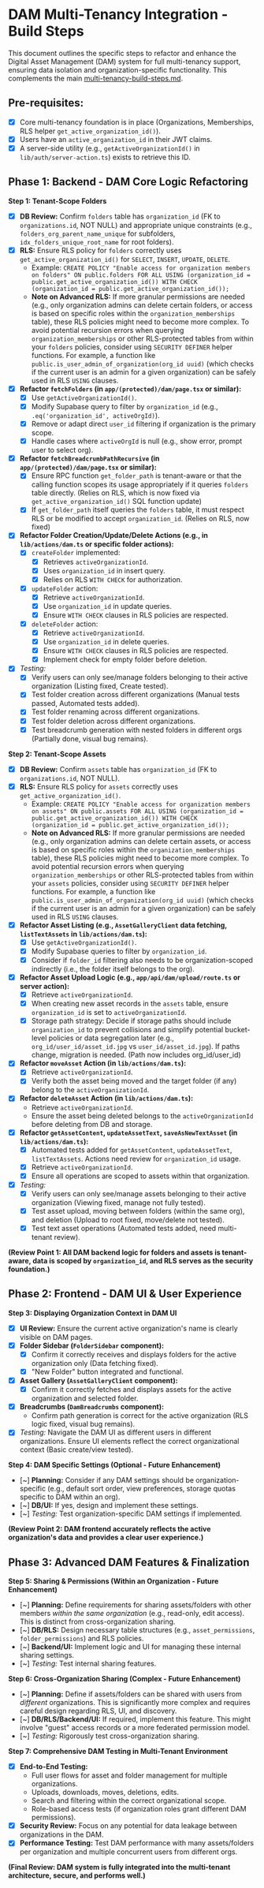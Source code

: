 # DAM Multi-Tenancy Integration - Build Steps

This document outlines the specific steps to refactor and enhance the Digital Asset Management (DAM) system for full multi-tenancy support, ensuring data isolation and organization-specific functionality. This complements the main [multi-tenancy-build-steps.md](mdc:docs/multi-tenant/multi-tenancy-build-steps.md).

## Pre-requisites:

*   [X] Core multi-tenancy foundation is in place (Organizations, Memberships, RLS helper `get_active_organization_id()`).
*   [X] Users have an `active_organization_id` in their JWT claims.
*   [X] A server-side utility (e.g., `getActiveOrganizationId()` in `lib/auth/server-action.ts`) exists to retrieve this ID.

## Phase 1: Backend - DAM Core Logic Refactoring

**Step 1: Tenant-Scope Folders**
*   [X] **DB Review:** Confirm `folders` table has `organization_id` (FK to `organizations.id`, NOT NULL) and appropriate unique constraints (e.g., `folders_org_parent_name_unique` for subfolders, `idx_folders_unique_root_name` for root folders).
*   [X] **RLS:** Ensure RLS policy for `folders` correctly uses `get_active_organization_id()` for `SELECT`, `INSERT`, `UPDATE`, `DELETE`.
    *   Example: `CREATE POLICY "Enable access for organization members on folders" ON public.folders FOR ALL USING (organization_id = public.get_active_organization_id()) WITH CHECK (organization_id = public.get_active_organization_id());`
    *   **Note on Advanced RLS:** If more granular permissions are needed (e.g., only organization admins can delete certain folders, or access is based on specific roles within the `organization_memberships` table), these RLS policies might need to become more complex. To avoid potential recursion errors when querying `organization_memberships` or other RLS-protected tables from within your `folders` policies, consider using `SECURITY DEFINER` helper functions. For example, a function like `public.is_user_admin_of_organization(org_id uuid)` (which checks if the current user is an admin for a given organization) can be safely used in RLS `USING` clauses.
*   [X] **Refactor `fetchFolders` (in `app/(protected)/dam/page.tsx` or similar):**
    *   [X] Use `getActiveOrganizationId()`.
    *   [X] Modify Supabase query to filter by `organization_id` (e.g., `.eq('organization_id', activeOrgId)`).
    *   [X] Remove or adapt direct `user_id` filtering if organization is the primary scope.
    *   [X] Handle cases where `activeOrgId` is null (e.g., show error, prompt user to select org).
*   [X] **Refactor `fetchBreadcrumbPathRecursive` (in `app/(protected)/dam/page.tsx` or similar):**
    *   [X] Ensure RPC function `get_folder_path` is tenant-aware or that the calling function scopes its usage appropriately if it queries `folders` table directly. (Relies on RLS, which is now fixed via `get_active_organization_id()` SQL function update)
    *   [X] If `get_folder_path` itself queries the `folders` table, it must respect RLS or be modified to accept `organization_id`. (Relies on RLS, now fixed)
*   [X] **Refactor Folder Creation/Update/Delete Actions (e.g., in `lib/actions/dam.ts` or specific folder actions):**
    *   [X] `createFolder` implemented:
        *   [X] Retrieves `activeOrganizationId`.
        *   [X] Uses `organization_id` in insert query.
        *   [X] Relies on RLS `WITH CHECK` for authorization.
    *   [X] `updateFolder` action:
        *   [X] Retrieve `activeOrganizationId`.
        *   [X] Use `organization_id` in update queries.
        *   [X] Ensure `WITH CHECK` clauses in RLS policies are respected.
    *   [X] `deleteFolder` action:
        *   [X] Retrieve `activeOrganizationId`.
        *   [X] Use `organization_id` in delete queries.
        *   [X] Ensure `WITH CHECK` clauses in RLS policies are respected.
        *   [X] Implement check for empty folder before deletion.
*   [X] *Testing:*
    *   [X] Verify users can only see/manage folders belonging to their active organization (Listing fixed, Create tested).
    *   [X] Test folder creation across different organizations (Manual tests passed, Automated tests added).
    *   [X] Test folder renaming across different organizations.
    *   [X] Test folder deletion across different organizations.
    *   [X] Test breadcrumb generation with nested folders in different orgs (Partially done, visual bug remains).

**Step 2: Tenant-Scope Assets**
*   [X] **DB Review:** Confirm `assets` table has `organization_id` (FK to `organizations.id`, NOT NULL).
*   [X] **RLS:** Ensure RLS policy for `assets` correctly uses `get_active_organization_id()`.
    *   Example: `CREATE POLICY "Enable access for organization members on assets" ON public.assets FOR ALL USING (organization_id = public.get_active_organization_id()) WITH CHECK (organization_id = public.get_active_organization_id());`
    *   **Note on Advanced RLS:** If more granular permissions are needed (e.g., only organization admins can delete certain assets, or access is based on specific roles within the `organization_memberships` table), these RLS policies might need to become more complex. To avoid potential recursion errors when querying `organization_memberships` or other RLS-protected tables from within your `assets` policies, consider using `SECURITY DEFINER` helper functions. For example, a function like `public.is_user_admin_of_organization(org_id uuid)` (which checks if the current user is an admin for a given organization) can be safely used in RLS `USING` clauses.
*   [X] **Refactor Asset Listing (e.g., `AssetGalleryClient` data fetching, `listTextAssets` in `lib/actions/dam.ts`):**
    *   [X] Use `getActiveOrganizationId()`.
    *   [X] Modify Supabase queries to filter by `organization_id`.
    *   [X] Consider if `folder_id` filtering also needs to be organization-scoped indirectly (i.e., the folder itself belongs to the org).
*   [X] **Refactor Asset Upload Logic (e.g., `app/api/dam/upload/route.ts` or server action):**
    *   [X] Retrieve `activeOrganizationId`.
    *   [X] When creating new asset records in the `assets` table, ensure `organization_id` is set to `activeOrganizationId`.
    *   [X] Storage path strategy: Decide if storage paths should include `organization_id` to prevent collisions and simplify potential bucket-level policies or data segregation later (e.g., `org_id/user_id/asset_id.jpg` vs `user_id/asset_id.jpg`). If paths change, migration is needed. (Path now includes org_id/user_id)
*   [X] **Refactor `moveAsset` Action (in `lib/actions/dam.ts`):**
    *   [X] Retrieve `activeOrganizationId`.
    *   [X] Verify both the asset being moved and the target folder (if any) belong to the `activeOrganizationId`.
*   [X] **Refactor `deleteAsset` Action (in `lib/actions/dam.ts`):**
    *   Retrieve `activeOrganizationId`.
    *   Ensure the asset being deleted belongs to the `activeOrganizationId` before deleting from DB and storage.
*   [X] **Refactor `getAssetContent`, `updateAssetText`, `saveAsNewTextAsset` (in `lib/actions/dam.ts`):**
    *   [X] Automated tests added for `getAssetContent`, `updateAssetText`, `listTextAssets`. Actions need review for `organization_id` usage.
    *   [X] Retrieve `activeOrganizationId`.
    *   [X] Ensure all operations are scoped to assets within that organization.
*   [X] *Testing:*
    *   [X] Verify users can only see/manage assets belonging to their active organization (Viewing fixed, manage not fully tested).
    *   [X] Test asset upload, moving between folders (within the same org), and deletion (Upload to root fixed, move/delete not tested).
    *   [X] Test text asset operations (Automated tests added, need multi-tenant review).

**(Review Point 1: All DAM backend logic for folders and assets is tenant-aware, data is scoped by `organization_id`, and RLS serves as the security foundation.)**

## Phase 2: Frontend - DAM UI & User Experience

**Step 3: Displaying Organization Context in DAM UI**
*   [X] **UI Review:** Ensure the current active organization's name is clearly visible on DAM pages.
*   [X] **Folder Sidebar (`FolderSidebar` component):**
    *   [X] Confirm it correctly receives and displays folders for the active organization only (Data fetching fixed).
    *   [X] "New Folder" button integrated and functional.
*   [X] **Asset Gallery (`AssetGalleryClient` component):**
    *   [X] Confirm it correctly fetches and displays assets for the active organization and selected folder.
*   [X] **Breadcrumbs (`DamBreadcrumbs` component):**
    *   Confirm path generation is correct for the active organization (RLS logic fixed, visual bug remains).
*   [X] *Testing:* Navigate the DAM UI as different users in different organizations. Ensure UI elements reflect the correct organizational context (Basic create/view tested).

**Step 4: DAM Specific Settings (Optional - Future Enhancement)**
*   [~] **Planning:** Consider if any DAM settings should be organization-specific (e.g., default sort order, view preferences, storage quotas specific to DAM within an org).
*   [~] **DB/UI:** If yes, design and implement these settings.
*   [~] *Testing:* Test organization-specific DAM settings if implemented.

**(Review Point 2: DAM frontend accurately reflects the active organization's data and provides a clear user experience.)**

## Phase 3: Advanced DAM Features & Finalization

**Step 5: Sharing & Permissions (Within an Organization - Future Enhancement)**
*   [~] **Planning:** Define requirements for sharing assets/folders with other members *within the same organization* (e.g., read-only, edit access). This is distinct from cross-organization sharing.
*   [~] **DB/RLS:** Design necessary table structures (e.g., `asset_permissions`, `folder_permissions`) and RLS policies.
*   [~] **Backend/UI:** Implement logic and UI for managing these internal sharing settings.
*   [~] *Testing:* Test internal sharing features.

**Step 6: Cross-Organization Sharing (Complex - Future Enhancement)**
*   [~] **Planning:** Define if assets/folders can be shared with users from *different* organizations. This is significantly more complex and requires careful design regarding RLS, UI, and discovery.
*   [~] **DB/RLS/Backend/UI:** If required, implement this feature. This might involve "guest" access records or a more federated permission model.
*   [~] *Testing:* Rigorously test cross-organization sharing.

**Step 7: Comprehensive DAM Testing in Multi-Tenant Environment**
*   [X] **End-to-End Testing:**
    *   Full user flows for asset and folder management for multiple organizations.
    *   Uploads, downloads, moves, deletions, edits.
    *   Search and filtering within the correct organizational scope.
    *   Role-based access tests (if organization roles grant different DAM permissions).
*   [X] **Security Review:** Focus on any potential for data leakage between organizations in the DAM.
*   [X] **Performance Testing:** Test DAM performance with many assets/folders per organization and multiple concurrent users from different orgs.

**(Final Review: DAM system is fully integrated into the multi-tenant architecture, secure, and performs well.)** 
